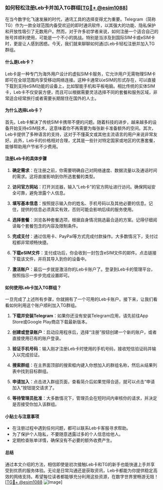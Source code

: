 ### 如何轻松注册Leb卡并加入TG群组[[TG💪+ @esim1088](https://t.me/s/esim1088)]

在当今数字化飞速发展的时代，通讯工具的选择变得尤为重要。Telegram（简称TG）作为一款全球范围内备受欢迎的即时通讯软件，以其强大的功能、隐私保护和开放性吸引了无数用户。然而，对于许多初学者来说，如何注册一个适合自己的账号并顺利使用，可能是一个不小的挑战。特别是当涉及到国际SIM卡或eSIM卡时，更是让人感到困惑。今天，我们就来聊聊如何通过Leb卡轻松注册并加入TG群组。

#### 什么是Leb卡？

Leb卡是一种专门为海外用户设计的虚拟SIM卡服务，它允许用户无需物理SIM卡即可在全球范围内享受移动网络连接。这种卡通常以eSIM的形式存在，可以直接下载到支持eSIM功能的设备上，比如智能手机和平板电脑。相比传统的实体SIM卡，Leb卡不仅安装方便，而且可以根据需要灵活选择不同的套餐和服务区域，非常适合经常旅行或者需要长期居住在国外的人士。

#### 为什么选择Leb卡？

首先，Leb卡解决了传统SIM卡携带不便的问题。随着科技的进步，越来越多的设备开始支持eSIM技术，这意味着你不再需要为每张新卡准备额外的空间。其次，Leb卡提供了多种语言的支持，这对于不懂英文或其他主流语言的用户来说非常友好。此外，Leb卡的价格相对合理，尤其是一些针对特定国家或地区的优惠套餐，能够帮助用户节省不少费用。

#### 注册Leb卡的具体步骤

1. **确定需求**：在注册之前，你需要明确自己对网络速度、数据流量以及通话时间的需求。这将直接影响到你所选套餐的类型。
   
2. **访问官方网站**：打开浏览器，输入“Leb卡”的官方网址进行访问。确保网站安全可靠，避免泄露个人信息。

3. **填写基本信息**：按照提示输入你的姓名、手机号码以及其他必要的信息。记住，提供的信息必须真实有效，否则可能会影响后续的服务使用。

4. **选择套餐**：浏览各种套餐选项，根据自身情况挑选最合适的方案。记得仔细阅读每个套餐包含的内容及限制条件。

5. **完成支付**：通过信用卡、PayPal等方式完成付款操作。大多数情况下，支付过程都非常顺畅快捷。

6. **下载eSIM文件**：支付成功后，你会收到一封包含eSIM文件的邮件。点击链接下载该文件，并将其导入到你的设备中。

7. **激活账户**：最后一步就是激活你的Leb卡账户了。登录到Leb卡的管理平台，按照指示一步步完成设置即可。

#### 如何使用Leb卡加入TG群组？

一旦完成了上述所有步骤，你就拥有了一个可用的Leb卡账户。接下来，让我们看看如何利用这个账户顺利加入TG群组。

1. **下载并安装Telegram**：如果你还没有安装Telegram应用，请先前往App Store或Google Play商店下载最新版本。

2. **创建或登录账户**：启动应用程序后，选择“注册”按钮创建一个新的账户，或者直接使用已有的账户登录。

3. **验证手机号码**：输入刚才注册Leb卡时使用的手机号码，接收短信验证码并输入以完成验证。

4. **搜索群组**：在主界面顶部的搜索框内键入你想加入的群组名称，然后从结果列表中找到目标群组。

5. **申请加入**：点击进入群组页面，查看简介后如果觉得合适，就可以点击“申请加入”按钮提交请求了。

6. **等待管理员批准**：大多数情况下，管理员会在短时间内审核你的请求，并决定是否接受你加入该群组。

#### 小贴士与注意事项

- 在注册过程中遇到任何问题，都可以联系Leb卡客服寻求帮助。
- 为了保护个人隐私，不要随意透露过多的个人信息给他人。
- 定期检查账单详情，确保没有不必要的额外收费产生。

#### 总结

通过本文介绍的方法，相信即使是初次接触Leb卡和TG的新手也能快速上手并享受到优质的服务体验。无论是日常沟通还是获取资讯，Leb卡都能为你提供稳定高效的网络支持。希望每位读者都能够充分利用这些资源，在数字世界里畅游无阻！[[TG💪+ @esim1088](https://t.me/s/esim1088) ![Image](https://i.postimg.cc/4NQfJmqS/Snipaste-2025-05-13-00-14-12.png)]